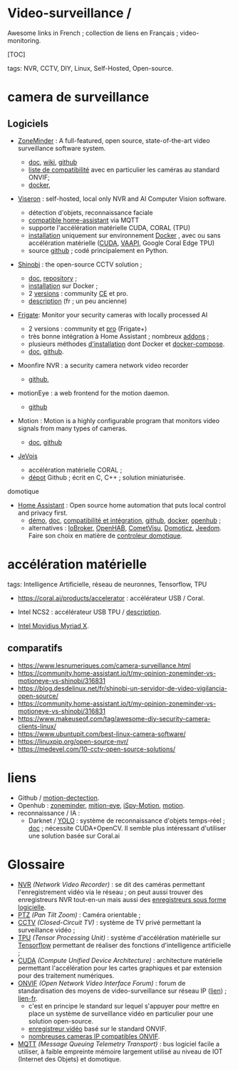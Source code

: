# Video-surveillance / 
Awesome links in French ; collection de liens en Français ; video-monitoring.

[TOC]

tags: NVR,  CCTV, DIY, Linux, Self-Hosted, Open-source.

# camera de surveillance

## Logiciels
- [ZoneMinder](https://zoneminder.com/) : A full-featured, open source, state-of-the-art video surveillance software system.
  - [doc](https://zoneminder.readthedocs.io/), [wiki](https://wiki.zoneminder.com), [github](https://github.com/ZoneMinder/ZoneMinder/)
  - [liste de compatibilité](https://wiki.zoneminder.com/Hardware_Compatibility_List) avec en particulier les caméras au standard ONVIF; 
  - [docker](https://github.com/ZoneMinder/zmdockerfiles), 

- [Viseron](https://viseron.netlify.app/) : self-hosted, local only NVR and AI Computer Vision software.
  - détection d'objets, reconnaissance faciale
  - [compatible home-assistant](https://community.home-assistant.io/t/viseron-self-hosted-local-only-nvr-and-ai-computer-vision-software/223152) via MQTT
  - supporte l'accélération matérielle CUDA, CORAL (TPU)
  - [installation](https://viseron.netlify.app/docs/documentation/installation) uniquement sur environnement [Docker](https://hub.docker.com/r/roflcoopter/viseron) , avec ou sans accélération matérielle ([CUDA](https://fr.wikipedia.org/wiki/Compute_Unified_Device_Architecture), [VAAPI](https://fr.wikipedia.org/wiki/Video_Acceleration_API), Google Coral Edge TPU)
  - source [github](https://github.com/roflcoopter/viseron) ; codé principalement en Python.

- [Shinobi](https://shinobi.video/) : the open-source CCTV solution ;
  - [doc](https://docs.shinobi.video/), [repository](https://gitlab.com/Shinobi-Systems/Shinobi) ;
  - [installation](https://docs.shinobi.video/installation/docker) sur Docker ;
  - 2 [versions](https://shinobi.video/pro) : community [CE](https://gitlab.com/Shinobi-Systems/ShinobiCE) et pro.
  - [description](https://linuxfr.org/news/presentation-de-shinobicctv-community-edition) (fr ; un peu ancienne)

- [Frigate](https://frigate.video/): Monitor your security cameras with locally processed AI
  - 2 versions : community et [pro](https://frigate.video/plus/) (Frigate+)
  - très bonne intégration à Home Assistant ; nombreux [addons](https://www.home-assistant.io/addons/) ; 
  - plusieurs méthodes [d'installation](https://www.home-assistant.io/installation/) dont Docker et [docker-compose](https://www.home-assistant.io/installation/generic-x86-64#docker-compose).
  - [doc](https://docs.frigate.video/), [github](https://github.com/blakeblackshear/frigate). 

- Moonfire NVR : a security camera network video recorder
  - [github](https://github.com/scottlamb/moonfire-nvr), 

- motionEye : a web frontend for the motion daemon.    
  - [github](https://github.com/motioneye-project/motioneye)

- Motion : Motion is a highly configurable program that monitors video signals from many types of cameras.
  - [doc](https://motion-project.github.io/), [github](https://github.com/Motion-Project/motion)

- [JeVois](http://jevois.org/)
  - accélération matérielle CORAL ;
  - [dépot](https://github.com/jevois/jevois) Github ; écrit en C, C++ ; solution miniaturisée.


domotique

- [Home Assistant](https://www.home-assistant.io/) : Open source home automation that puts local control and privacy first. 
  - [démo](https://demo.home-assistant.io/), [doc](https://www.home-assistant.io/docs/), [compatibilité et intégration](https://www.home-assistant.io/integrations/), [github](https://github.com/home-assistant), [docker](https://hub.docker.com/r/homeassistant/home-assistant), [openhub](https://www.openhub.net/p/home-assistant) ;
  - alternatives : [IoBroker](https://www.iobroker.net/), [OpenHAB](https://www.openhab.org/), [CometVisu](https://www.cometvisu.org/), [Domoticz](https://domoticz.com/), [Jeedom](https://jeedom.com/en/). Faire son choix en matière de [controleur domotique](https://blog.bemotique.com/comment-choisir-un-controleur-domotique/).

# accélération matérielle

tags: Intelligence Artificielle, réseau de neuronnes, Tensorflow, TPU

- https://coral.ai/products/accelerator : accélérateur USB / Coral.

- Intel NCS2 : accélérateur USB TPU / [description](https://www.lemondeinformatique.fr/actualites/lire-intel-sort-son-deuxieme-neural-compute-stick-73430.html).

- [Intel Movidius Myriad X](https://www.intel.fr/content/www/fr/fr/products/details/processors/movidius-vpu/movidius-myriad-x.html).

## comparatifs
- https://www.lesnumeriques.com/camera-surveillance.html
- https://community.home-assistant.io/t/my-opinion-zoneminder-vs-motioneye-vs-shinobi/316831
- https://blog.desdelinux.net/fr/shinobi-un-servidor-de-video-vigilancia-open-source/
- https://community.home-assistant.io/t/my-opinion-zoneminder-vs-motioneye-vs-shinobi/316831
- https://www.makeuseof.com/tag/awesome-diy-security-camera-clients-linux/
- https://www.ubuntupit.com/best-linux-camera-software/
- https://linuxpip.org/open-source-nvr/
- https://medevel.com/10-cctv-open-source-solutions/

# liens
- Github / [motion-dectection](https://github.com/topics/motion-detection).
- Openhub : [zoneminder](https://www.openhub.net/p/zoneminder), [mition-eye](https://www.openhub.net/p/motioneye), [iSpy-Motion](https://www.openhub.net/p/ispysoftware), [motion](https://www.openhub.net/p/Motion).
- reconnaissance / IA :
  - Darknet / [YOLO](https://pjreddie.com/darknet/yolo/) : système de reconnaissance d'objets temps-réel ; [doc](https://thedatafrog.com/fr/articles/object-detection-darknet/) ; nécessite CUDA+OpenCV. Il semble plus intéressant d'utiliser une solution basée sur Coral.ai


# Glossaire
- [NVR](https://fr.wikipedia.org/wiki/Enregistreur_vid%C3%A9o_en_r%C3%A9seau) *(Network Video Recorder)* : se dit des caméras permettant l'enregistrement vidéo via le réseau ; on peut aussi trouver des enregistreurs NVR tout-en-un mais aussi des [enregistreurs sous forme logicielle](https://www.google.com/search?q=site%3Agithub.com+nvr+recorder).
- [PTZ](https://fr.wikipedia.org/wiki/Cam%C3%A9ra_pan_tilt_zoom) *(Pan Tilt Zoom)* : Caméra orientable  ;
- [CCTV](https://fr.wikipedia.org/wiki/CCTV) *(Closed-Circuit TV)* : système de TV privé permettant la surveillance vidéo ;
- [TPU](https://fr.wikipedia.org/wiki/Tensor_Processing_Unit) *(Tensor Processing Unit)* : système d'accélération matérielle sur [Tensorflow](https://fr.wikipedia.org/wiki/TensorFlow) permettant de réaliser des fonctions d'intelligence artificielle ;
- [CUDA](https://fr.wikipedia.org/wiki/Compute_Unified_Device_Architecture) *(Compute Unified Device Architecture)* : architecture matérielle permettant l'accélération pour les cartes graphiques et par extension pour des traitement numériques.
- [ONVIF](https://en.wikipedia.org/wiki/ONVIF) *(Open Network Video Interface Forum)* : forum de standardisation des moyens de video-surveillance sur réseau IP ([lien](https://www.onvif.org/)) ; [lien-fr](https://camera-videosurveillance.fr/blog/143_Qu-est-ce-que-le-protocole-onvif.html).
  - c'est en principe le standard sur lequel s'appuyer pour mettre en place un système de surveillance vidéo en particulier pour une solution open-source.
  - [enregistreur vidéo](https://fr.aliexpress.com/item/1005004317130185.html) basé sur le standard ONVIF.
  - [nombreuses cameras IP compatibles ONVIF](https://fr.aliexpress.com/premium/onvif.html).
- [MQTT](https://fr.wikipedia.org/wiki/MQTT) *(Message Queuing Telemetry Transport)* : bus logiciel facile a utiliser, à faible empreinte mémoire largement utilisé au niveau de IOT (Internet des Objets) et domotique.
